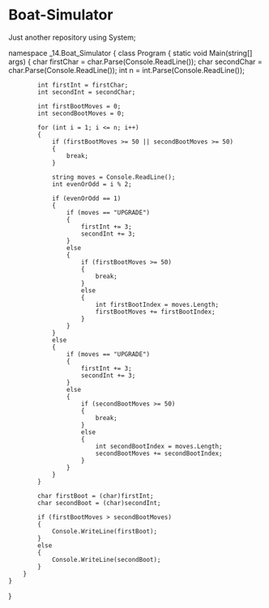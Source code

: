 # Boat-Simulator
Just another repository
using System;

namespace _14.Boat_Simulator
{
    class Program
    {
        static void Main(string[] args)
        {
            char firstChar = char.Parse(Console.ReadLine());
            char secondChar = char.Parse(Console.ReadLine());
            int n = int.Parse(Console.ReadLine());

            int firstInt = firstChar;
            int secondInt = secondChar;

            int firstBootMoves = 0;
            int secondBootMoves = 0;

            for (int i = 1; i <= n; i++)
            {
                if (firstBootMoves >= 50 || secondBootMoves >= 50)
                {
                    break;
                }

                string moves = Console.ReadLine();
                int evenOrOdd = i % 2;

                if (evenOrOdd == 1)
                {
                    if (moves == "UPGRADE")
                    {
                        firstInt += 3;
                        secondInt += 3;
                    }
                    else
                    {
                        if (firstBootMoves >= 50)
                        {
                            break;
                        }
                        else
                        {
                            int firstBootIndex = moves.Length;
                            firstBootMoves += firstBootIndex;
                        }
                    }
                }
                else
                {
                    if (moves == "UPGRADE")
                    {
                        firstInt += 3;
                        secondInt += 3;
                    }
                    else
                    {
                        if (secondBootMoves >= 50)
                        {
                            break;
                        }
                        else
                        {
                            int secondBootIndex = moves.Length;
                            secondBootMoves += secondBootIndex;
                        }
                    }
                }
            }

            char firstBoot = (char)firstInt;
            char secondBoot = (char)secondInt;

            if (firstBootMoves > secondBootMoves)
            {
                Console.WriteLine(firstBoot);
            }
            else
            {
                Console.WriteLine(secondBoot);
            }
        }
    }
}
